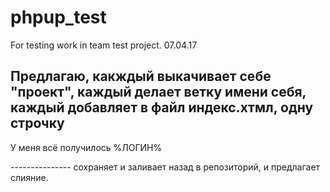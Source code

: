 # phpup_test
For testing work in team test project. 07.04.17

Предлагаю, какждый выкачивает себе "проект", каждый делает ветку имени себя, каждый добавляет в файл индекс.хтмл, одну строчку
---------------
<p> У меня всё получилось %ЛОГИН% </p>
---------------
сохраняет и заливает назад в репозиторий, и предлагает слияние.
